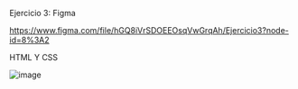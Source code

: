 Ejercicio 3:
Figma

https://www.figma.com/file/hGQ8iVrSDOEEOsqVwGrqAh/Ejercicio3?node-id=8%3A2


HTML Y CSS


![image](https://user-images.githubusercontent.com/58921913/128575376-1f5e1772-670c-48d1-ac6b-e0ac52095e11.png)

